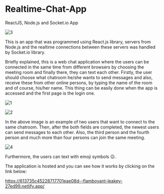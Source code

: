 # Realtime-Chat-App
ReactJS, Node.js and Socket.io App

![3](https://user-images.githubusercontent.com/79717589/134214170-33b1e1f6-7c93-4333-8317-216b89db7f93.png)

This is an app that was programmed using React.js library, servers from Node.js and the realtime connections between these servers was handled by Socket.io library.

Briefly explained, this is a web chat application where the users can be connected in the same time from different browsers by choosing the meeting room and finally there, they can text each other.
Firstly, the user should choose what chatroom he/she wants to send messages and also, receive these from other online persons, by typing the name of the room and of course, his/her name. This thing can be easily done when the app is accessed and the first page is the login one.

![1](https://user-images.githubusercontent.com/79717589/134217809-5f784cdf-ba0b-4a47-b601-ebfd7a710a35.png)

![2](https://user-images.githubusercontent.com/79717589/134219255-f9ec6705-d996-4e5b-84ee-0882b79c8742.png)

In the above image is an example of two users that want to connect to the same chatroom. Then, after the both fields are completed, the newest users can send messages to each other. Also, the third person and the fourth person and much more than four persons can join the same meeting.

![4](https://user-images.githubusercontent.com/79717589/134219304-6e8fc796-8ceb-479c-942c-58f11dff03d2.png)

Furthermore, the users can text with emoji symbols 😉.

The application is hosted and you can see how it works by clicking on the link below:

https://613735c45228717701eae08d--flamboyant-leakey-27ed99.netlify.app/
